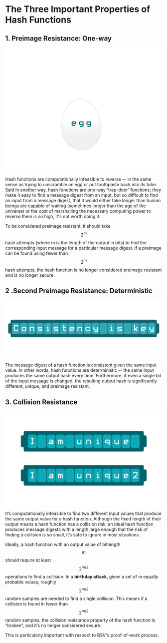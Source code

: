 # The Three Important Properties of Hash Functions

## 1. Preimage Resistance: One-way

![](../.gitbook/assets/BSVA-HashFunctions_Ch1L3_DA2.gif)

Hash functions are computationally infeasible to reverse -- in the same sense as trying to unscramble an egg or put toothpaste back into its tube. Said in another way, hash functions are one-way 'trap-door' functions; they make it easy to find a message digest from an input, but so difficult to find an input from a message digest, that it would either take longer than human beings are capable of waiting (sometimes longer than the age of the universe) or the cost of marshalling the necessary computing power to reverse them is so high, it's not worth doing it.

To be considered preimage resistant, it should take $$2^m$$ hash attempts (where m is the length of the output in bits) to find the corresponding input message for a particular message digest. If a preimage can be found using fewer than $$2^m$$ hash attempts, the hash function is no longer considered preimage resistant and is no longer secure.

## 2 .Second Preimage Resistance: Deterministic

![](../.gitbook/assets/BSVA-HashFunctions_Ch1L3_DA3.gif)

The message digest of a hash function is consistent given the same input value. In other words, hash functions are deterministic -- the same input produces the same output hash every time. Furthermore, if even a single bit of the input message is changed, the resulting output hash is significantly different, unique, and preimage resistant.

## 3. Collision Resistance

![](../.gitbook/assets/BSVA-HashFunctions_Ch1L3_DA4.gif)

It’s computationally infeasible to find two different input values that produce the same output value for a hash function. Although the fixed length of their output means a hash function has a collision risk, an ideal hash function produces message digests with a length large enough that the risk of finding a collision is so small, it’s safe to ignore in most situations.

Ideally, a hash function with an output value of bitlength $$m$$ should require at least $$2^{m/2}$$ operations to find a collision. In a **birthday attack**, given a set of m equally probable values, roughly $$2^{m/2}$$ random samples are needed to find a single collision. This means if a collision is found in fewer than $$2^{m/2}$$ random samples, the collision resistance property of the hash function is “broken”, and it’s no longer considered secure.

This is particularly important with respect to BSV's proof-of-work process.
